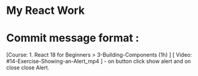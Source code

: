 # My React Work

# Commit message format : 

[Course: 1. React 18 for Beginners > 3-Building-Components (1h) ] [ Video: #14-Exercise-Showing-an-Alert_mp4  ] - on button click show alert and on close close Alert.


